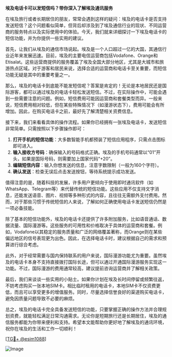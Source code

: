 **埃及电话卡可以发短信吗？带你深入了解埃及通讯服务**

在埃及旅行或者长期居住的朋友，常常会遇到这样的疑问：埃及的电话卡是否支持发送短信？这个问题看似简单，但背后却涉及到了埃及通信行业的现状、不同运营商的服务特点以及实际使用中的体验。今天，我们就来详细探讨一下埃及电话卡的短信功能，并为你提供一些实用的建议。

首先，让我们从埃及的通信市场说起。埃及是一个人口超过一亿的大国，其通信行业近年来发展迅速。目前，埃及的主要电信运营商包括Vodafone、Orange和Etisalat。这些运营商提供的服务覆盖了埃及全国大部分地区，尤其是大城市和旅游热点区域。对于游客和居民来说，选择合适的运营商和电话卡至关重要，而短信功能无疑是其中的重要考量之一。

那么，埃及的电话卡到底能不能发短信呢？答案是肯定的！无论是本地居民还是国际游客，都可以通过埃及的电话卡轻松发送短信。不过，在实际操作中，可能会遇到一些需要注意的问题。例如，短信费用可能因运营商和套餐类型而异。一般来说，短信费用相对较低，但在某些特殊情况下（如漫游状态下），费用可能会有所增加。因此，在购买电话卡之前，最好先了解清楚相关资费信息。

接下来，我们来看看具体的操作流程。如果你已经拥有一张埃及电话卡，发送短信非常简单。只需按照以下步骤操作即可：

1. **打开手机的短信功能**：大多数智能手机都预装了短信应用程序，只需点击图标即可进入。
2. **输入接收方号码**：确保输入的号码格式正确。埃及的手机号码通常以“01”开头，如果是国际号码，则需要加上国家代码“+20”。
3. **编辑短信内容**：输入你想发送的信息，注意字数限制（一般为160个字符）。
4. **确认发送**：检查无误后点击发送按钮，等待系统提示成功发送。

值得注意的是，随着科技的发展，许多用户更倾向于使用即时通讯软件（如WhatsApp、Telegram等）来代替传统的短信功能。这些应用不仅支持文字消息，还能发送语音、图片、视频等多种形式的内容，且往往无需额外支付费用。然而，对于那些习惯于传统短信的人来说，了解如何正确使用电话卡发送短信仍然是一项必备技能。

除了基本的短信功能外，埃及的电话卡还提供了许多附加服务，比如语音通话、数据流量、国际漫游等。这些服务的可用性和价格取决于具体的运营商和套餐。例如，Vodafone以其稳定的服务质量和广泛的网络覆盖著称，而Orange则在某些偏远地区的信号表现更为出色。因此，在选择电话卡时，建议根据自己的需求和预算进行综合考虑。

此外，对于经常需要与国内保持联系的用户来说，国际漫游功能尤为重要。虽然埃及的电话卡本身不支持直接拨打国际长途，但可以通过开通国际漫游服务实现这一功能。不过，国际漫游的费用通常较高，建议提前咨询运营商并了解相关政策。

最后，我们来谈谈一些实用的小贴士。如果你计划在埃及长时间停留或频繁往返，不妨考虑购买一张本地SIM卡。相比临时租用的电话卡，本地SIM卡不仅资费更低，而且可以享受更多的增值服务。同时，尽量选择信誉良好的渠道购买电话卡，避免因质量问题导致不必要的麻烦。

总之，埃及的电话卡完全具备发送短信的功能，只要掌握正确的操作方法并合理规划资费，就能轻松满足日常沟通需求。无论你是短期旅行还是长期居住，埃及的通信服务都能为你带来便利和支持。希望本文能帮助你更好地了解埃及的通讯环境，祝你在埃及的生活和工作一切顺利！

[[TG💪+ @esim1088](https://t.me/s/esim1088)]

![Image](https://i.postimg.cc/4NQfJmqS/Snipaste-2025-05-13-00-14-12.png)